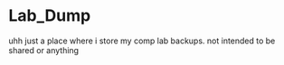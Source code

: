# Lab_Dump
uhh just a place where i store my comp lab backups. not intended to be shared or anything

